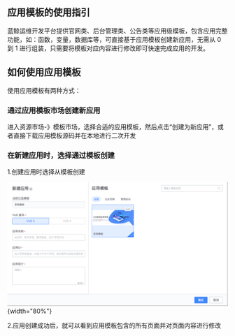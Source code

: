 ## 应用模板的使用指引
蓝鲸运维开发平台提供官网类、后台管理类、公告类等应用级模板，包含应用完整功能，如：函数，变量，数据库等，可直接基于应用模板创建新应用，无需从 0 到 1 进行组装，只需要将模板对应内容进行修改即可快速完成应用的开发。

## 如何使用应用模板
使用应用模板有两种方式：


### 通过应用模板市场创建新应用

进入资源市场-》模板市场，选择合适的应用模板，然后点击“创建为新应用”，或者直接下载应用模板源码并在本地进行二次开发

### 在新建应用时，选择通过模板创建
1.创建应用时选择从模板创建

![](../../../images/help/media/16401439584175/16402443583719.png){width="80%"}


2.应用创建成功后，就可以看到应用模板包含的所有页面并对页面内容进行修改


